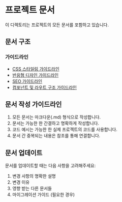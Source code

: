 # 프로젝트 문서

이 디렉토리는 프로젝트의 모든 문서를 포함하고 있습니다.

## 문서 구조

### 가이드라인
- [CSS 스타일링 가이드라인](./guidelines/css.md)
- [반응형 디자인 가이드라인](./guidelines/responsive.md)
- [SEO 가이드라인](./guidelines/seo.md)
- [컴포넌트 및 라우트 구조 가이드라인](./guidelines/component-route.md)

## 문서 작성 가이드라인

1. 모든 문서는 마크다운(.md) 형식으로 작성합니다.
2. 문서는 가능한 한 간결하고 명확하게 작성합니다.
3. 코드 예시는 가능한 한 실제 프로젝트의 코드를 사용합니다.
4. 문서 간 중복되는 내용은 참조를 통해 연결합니다.

## 문서 업데이트

문서를 업데이트할 때는 다음 사항을 고려해주세요:

1. 변경 사항의 명확한 설명
2. 변경 이유
3. 영향 받는 다른 문서들
4. 마이그레이션 가이드 (필요한 경우) 